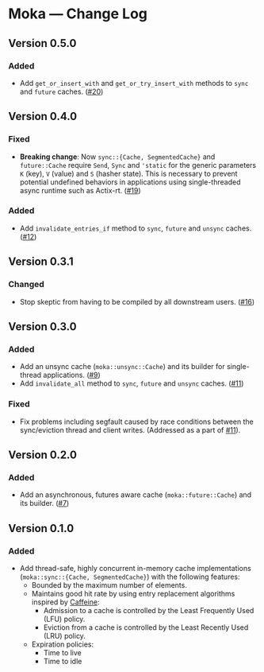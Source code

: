 # Moka &mdash; Change Log

## Version 0.5.0

### Added

- Add `get_or_insert_with` and `get_or_try_insert_with` methods to `sync` and
  `future` caches. ([#20][gh-pull-0020])


## Version 0.4.0

### Fixed

- **Breaking change**: Now `sync::{Cache, SegmentedCache}` and `future::Cache`
  require `Send`, `Sync` and `'static` for the generic parameters `K` (key),
  `V` (value) and `S` (hasher state). This is necessary to prevent potential
  undefined behaviors in applications using single-threaded async runtime such as
  Actix-rt. ([#19][gh-pull-0019])

### Added

- Add `invalidate_entries_if` method to `sync`, `future` and `unsync` caches.
  ([#12][gh-pull-0012])


## Version 0.3.1

### Changed

- Stop skeptic from having to be compiled by all downstream users. ([#16][gh-pull-0016])


## Version 0.3.0

### Added

- Add an unsync cache (`moka::unsync::Cache`) and its builder for single-thread
  applications. ([#9][gh-pull-0009])
- Add `invalidate_all` method to `sync`, `future` and `unsync` caches.
  ([#11][gh-pull-0011])

### Fixed

- Fix problems including segfault caused by race conditions between the sync/eviction
  thread and client writes. (Addressed as a part of [#11][gh-pull-0011]).


## Version 0.2.0

### Added

- Add an asynchronous, futures aware cache (`moka::future::Cache`) and its builder.
  ([#7][gh-pull-0007])


## Version 0.1.0

### Added

- Add thread-safe, highly concurrent in-memory cache implementations
  (`moka::sync::{Cache, SegmentedCache}`) with the following features:
    - Bounded by the maximum number of elements.
    - Maintains good hit rate by using entry replacement algorithms inspired by
      [Caffeine][caffeine-git]:
        - Admission to a cache is controlled by the Least Frequently Used (LFU) policy.
        - Eviction from a cache is controlled by the Least Recently Used (LRU) policy.
    - Expiration policies:
        - Time to live
        - Time to idle


<!-- Links -->

[caffeine-git]: https://github.com/ben-manes/caffeine

[gh-pull-0020]: https://github.com/moka-rs/moka/pull/20/
[gh-pull-0019]: https://github.com/moka-rs/moka/pull/19/
[gh-pull-0016]: https://github.com/moka-rs/moka/pull/16/
[gh-pull-0012]: https://github.com/moka-rs/moka/pull/12/
[gh-pull-0011]: https://github.com/moka-rs/moka/pull/11/
[gh-pull-0009]: https://github.com/moka-rs/moka/pull/9/
[gh-pull-0007]: https://github.com/moka-rs/moka/pull/7/
